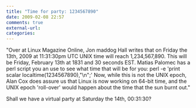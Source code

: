 ```yaml
---
title: "Time for party: 1234567890"
date: 2009-02-08 22:57
comments: true
external-url:
categories:
---
```

"Over at Linux Magazine Online, Jon maddog Hall writes that on Friday the 13th, 2009 at 11:31:30pm UTC UNIX time will reach 1,234,567,890. This will be Friday, February 13th at 1831 and 30 seconds EST. Matias Palomec has a perl script you an use to see what time that will be for you: perl -e 'print scalar localtime(1234567890),"\\n";' Now, while this is not the UNIX epoch, Alan Cox does assure us that Linux is now working on 64-bit time, and the UNIX epoch 'roll-over' would happen about the time that the sun burnt out."  
  
Shall we have a virtual party at Saturday the 14th, 00:31:30?  
